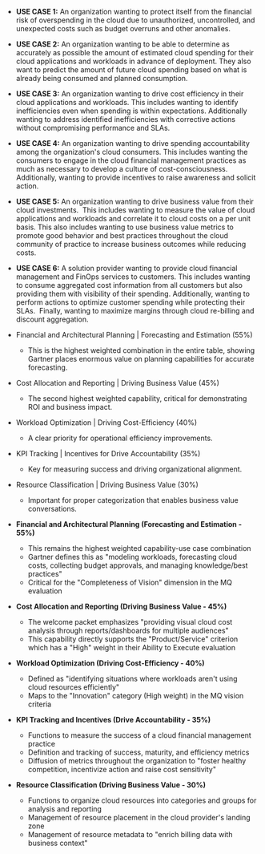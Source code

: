 
- **USE CASE 1:** An organization wanting to protect itself from the financial risk of overspending in the cloud due to unauthorized, uncontrolled, and unexpected costs such as budget overruns and other anomalies.
- **USE CASE 2:** An organization wanting to be able to determine as accurately as possible the amount of estimated cloud spending for their cloud applications and workloads in advance of deployment. They also want to predict the amount of future cloud spending based on what is already being consumed and planned consumption.
- **USE CASE 3:** An organization wanting to drive cost efficiency in their cloud applications and workloads. This includes wanting to identify inefficiencies even when spending is within expectations. Additionally wanting to address identified inefficiencies with corrective actions without compromising performance and SLAs.
- **USE CASE 4:** An organization wanting to drive spending accountability among the organization's cloud consumers. This includes wanting the consumers to engage in the cloud financial management practices as much as necessary to develop a culture of cost-consciousness. Additionally, wanting to provide incentives to raise awareness and solicit action.
- **USE CASE 5:** An organization wanting to drive business value from their cloud investments.  This includes wanting to measure the value of cloud applications and workloads and correlate it to cloud costs on a per unit basis. This also includes wanting to use business value metrics to promote good behavior and best practices throughout the cloud community of practice to increase business outcomes while reducing costs.
- **USE CASE 6:** A solution provider wanting to provide cloud financial management and FinOps services to customers. This includes wanting to consume aggregated cost information from all customers but also providing them with visibility of their spending. Additionally, wanting to perform actions to optimize customer spending while protecting their SLAs.  Finally, wanting to maximize margins through cloud re-billing and discount aggregation.

- Financial and Architectural Planning | Forecasting and Estimation (55%)
	- This is the highest weighted combination in the entire table, showing Gartner places enormous value on planning capabilities for accurate forecasting.
- Cost Allocation and Reporting | Driving Business Value (45%) 
	- The second highest weighted capability, critical for demonstrating ROI and business impact.
- Workload Optimization | Driving Cost-Efficiency (40%)
	- A clear priority for operational efficiency improvements.
- KPI Tracking | Incentives for Drive Accountability (35%)
	-  Key for measuring success and driving organizational alignment.
- Resource Classification | Driving Business Value (30%)
	-  Important for proper categorization that enables business value conversations.


- **Financial and Architectural Planning (Forecasting and Estimation - 55%)**
    - This remains the highest weighted capability-use case combination
    - Gartner defines this as "modeling workloads, forecasting cloud costs, collecting budget approvals, and managing knowledge/best practices"
    - Critical for the "Completeness of Vision" dimension in the MQ evaluation
- **Cost Allocation and Reporting (Driving Business Value - 45%)**
    - The welcome packet emphasizes "providing visual cloud cost analysis through reports/dashboards for multiple audiences"
    - This capability directly supports the "Product/Service" criterion which has a "High" weight in their Ability to Execute evaluation
- **Workload Optimization (Driving Cost-Efficiency - 40%)**
    - Defined as "identifying situations where workloads aren't using cloud resources efficiently"
    - Maps to the "Innovation" category (High weight) in the MQ vision criteria
- **KPI Tracking and Incentives (Drive Accountability - 35%)**
	- Functions to measure the success of a cloud financial management practice
	- Definition and tracking of success, maturity, and efficiency metrics
	- Diffusion of metrics throughout the organization to "foster healthy competition, incentivize action and raise cost sensitivity"
- **Resource Classification (Driving Business Value - 30%)**
	- Functions to organize cloud resources into categories and groups for analysis and reporting
	- Management of resource placement in the cloud provider's landing zone
	- Management of resource metadata to "enrich billing data with business context"